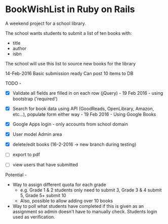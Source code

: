 # BookWishList in Ruby on Rails

A weekend project for a school library.

The school wants students to submit a list of ten books with:
 - title
 - author
 - isbn

The school will use this list to source new books for the library

14-Feb-2016
Basic submission ready
Can post 10 items to DB

TODO - 
- [x] Validate all fields are filled in on each row (jQuery) - 19 Feb 2016 - using bootstrap ('required')
- [x] Search for book data using API (GoodReads, OpenLibrary, Amazon, etc...), populate form either way - 19 Feb 2016 - Using Google Books
- [x] Google Apps login - only accounts from school domain
- [x] User model
Admin area
 - [x] delete/edit books (16-2-2016 -> new branch during testing)
 - [ ] export to pdf
 - [ ] view users that have submitted


Potential - 
 - Way to assign different quota for each grade
   - e.g. Grade 1 & 2 students only need to submit 3, Grade 3 & 4 submit 5, Grade 5+ submit 10
   - Also, possible to allow adding over 10 books
 - Way to poll what students have completed if this is given as an assignment so admin doesn't have to manually check. Students login used as verification.
